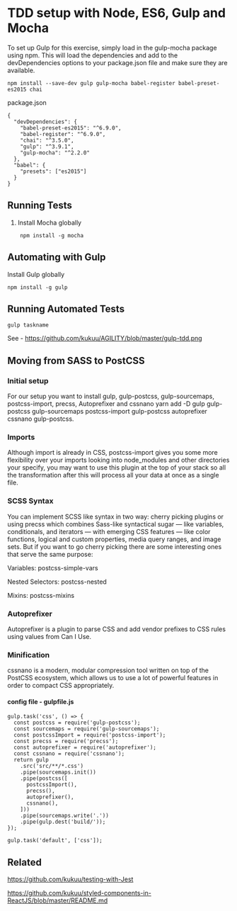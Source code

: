 # TDD setup with Node, ES6, Gulp and Mocha

To set up Gulp for this exercise, simply load in the gulp-mocha package using npm. This will load the dependencies and add to the devDependencies options to your package.json file and make sure they are available.

```
npm install --save-dev gulp gulp-mocha babel-register babel-preset-es2015 chai

```

package.json

```
{
  "devDependencies": {
    "babel-preset-es2015": "^6.9.0",
    "babel-register": "^6.9.0",
    "chai": "^3.5.0",
    "gulp": "^3.9.1",
    "gulp-mocha": "^2.2.0"
  },
  "babel": {
    "presets": ["es2015"]
  }
}

```


## Running Tests

1. Install Mocha globally

```
	npm install -g mocha
```


## Automating with Gulp

Install Gulp globally

```
npm install -g gulp

```

## Running Automated Tests

```
gulp taskname

```
See  - https://github.com/kukuu/AGILITY/blob/master/gulp-tdd.png


## Moving from SASS to PostCSS


### Initial setup
For our setup you want to install gulp, gulp-postcss, gulp-sourcemaps, postcss-import, precss, Autoprefixer and cssnano
yarn add -D gulp gulp-postcss gulp-sourcemaps postcss-import gulp-postcss autoprefixer cssnano gulp-postcss.

### Imports

Although import is already in CSS, postcss-import gives you some more flexibility over your imports looking into node_modules and other directories your specify, you may want to use this plugin at the top of your stack so all the transformation after this will process all your data at once as a single file.
 
### SCSS Syntax
You can implement SCSS like syntax in two way: cherry picking plugins or using precss which combines Sass-like syntactical sugar — like variables, conditionals, and iterators — with emerging CSS features — like color functions, logical and custom properties, media query ranges, and image sets.
But if you want to go cherry picking there are some interesting ones that serve the same purpose:

Variables: postcss-simple-vars

Nested Selectors: postcss-nested

Mixins: postcss-mixins

### Autoprefixer
Autoprefixer is a plugin to parse CSS and add vendor prefixes to CSS rules using values from Can I Use.


### Minification
cssnano is a modern, modular compression tool written on top of the PostCSS ecosystem, which allows us to use a lot of powerful features in order to compact CSS appropriately.

#### config file - gulpfile.js

```
gulp.task('css', () => {
  const postcss = require('gulp-postcss');
  const sourcemaps = require('gulp-sourcemaps');
  const postcssImport = require('postcss-import');
  const precss = require('precss');
  const autoprefixer = require('autoprefixer');
  const cssnano = require('cssnano');
  return gulp
    .src('src/**/*.css')
    .pipe(sourcemaps.init())
    .pipe(postcss([
      postcssImport(),
      precss(),
      autoprefixer(),
      cssnano(),
    ]))
    .pipe(sourcemaps.write('.'))
    .pipe(gulp.dest('build/'));
});

gulp.task('default', ['css']);

```
## Related

https://github.com/kukuu/testing-with-Jest 

https://github.com/kukuu/styled-components-in-ReactJS/blob/master/README.md
